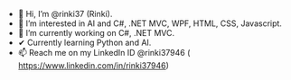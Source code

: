 - 👋 Hi, I’m @rinki37 (Rinki).
- 👀 I’m interested in AI and C#, .NET MVC, WPF, HTML, CSS, Javascript.
- 🌱 I’m currently working on C#, .NET MVC.
- ✔ Currently learning Python and AI.
- 📫 Reach me on my LinkedIn ID @rinki37946 ( https://www.linkedin.com/in/rinki37946)

<!---
rinki37/rinki37 is a ✨ special ✨ repository because its `README.md` (this file) appears on your GitHub profile.
You can click the Preview link to take a look at your changes.
--->
